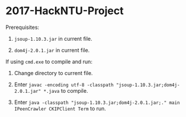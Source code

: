 # 2017-HackNTU-Project

Prerequisites:

1. `jsoup-1.10.3.jar` in current file.

2. `dom4j-2.0.1.jar` in current file.

If using `cmd.exe` to compile and run:

1. Change directory to current file.

2. Enter `javac -encoding utf-8 -classpath "jsoup-1.10.3.jar;dom4j-2.0.1.jar" *.java` to compile.

3. Enter `java -classpath "jsoup-1.10.3.jar;dom4j-2.0.1.jar;." main IPeenCrawler CKIPClient Term` to run.
